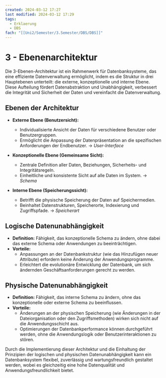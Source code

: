 ```yaml
---
created: 2024-03-12 17:27
last modified: 2024-03-12 17:29
tags:
  - Erklaerung
  - DBS
fach: "[[Uni2/Semester/3.Semester/DBS/DBS]]"
---
```


# 3 - Ebenenarchitektur

Die 3-Ebenen-Architektur ist ein Rahmenwerk für Datenbanksysteme, das eine effiziente Datenverwaltung ermöglicht, indem es die Struktur in drei Hauptebenen unterteilt: die externe, konzeptionelle und interne Ebene. Diese Aufteilung fördert Datenabstraktion und Unabhängigkeit, verbessert die Integrität und Sicherheit der Daten und vereinfacht die Datenverwaltung.

## Ebenen der Architektur

- **Externe Ebene (Benutzersicht):**
  - Individualisierte Ansicht der Daten für verschiedene Benutzer oder Benutzergruppen.
  - Ermöglicht die Anpassung der Datenpräsentation an die spezifischen Anforderungen der Endbenutzer.
	  → *User-Interface*

- **Konzeptionelle Ebene (Gemeinsame Sicht):**
  - Zentrale Definition aller Daten, Beziehungen, Sicherheits- und Integritätsregeln.
  - Einheitliche und konsistente Sicht auf alle Daten im System.
	  → *Schema*

- **Interne Ebene (Speicherungssicht):**
  - Betrifft die physische Speicherung der Daten auf Speichermedien.
  - Beinhaltet Datenstrukturen, Speicherorte, Indexierung und Zugriffspfade.
	  → *Speicherart*

## Logische Datenunabhängigkeit

- **Definition:** Fähigkeit, das konzeptionelle Schema zu ändern, ohne dabei das externe Schema oder Anwendungen zu beeinträchtigen.
- **Vorteile:**
  - Anpassungen an der Datenbankstruktur (wie das Hinzufügen neuer Attribute) erfordern keine Änderung der Anwendungsprogramme.
  - Erleichtert die evolutionäre Entwicklung der Datenbank, um sich ändernden Geschäftsanforderungen gerecht zu werden.

## Physische Datenunabhängigkeit

- **Definition:** Fähigkeit, das interne Schema zu ändern, ohne das konzeptionelle oder externe Schema zu beeinflussen.
- **Vorteile:**
  - Änderungen an der physischen Speicherung (wie Änderungen in der Dateiorganisation oder den Zugriffsmethoden) wirken sich nicht auf die Anwendungsschicht aus.
  - Optimierungen der Datenbankperformance können durchgeführt werden, ohne die Anwendungslogik oder Benutzerinteraktionen zu stören.

Durch die Implementierung dieser Architektur und die Einhaltung der Prinzipien der logischen und physischen Datenunabhängigkeit kann ein Datenbanksystem flexibel, zuverlässig und wartungsfreundlich gestaltet werden, wobei es gleichzeitig eine hohe Datenqualität und Anwendungsfreundlichkeit bietet.